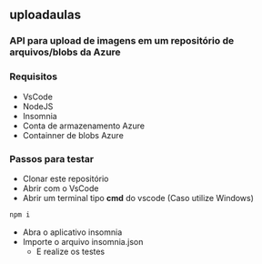 ## uploadaulas
### API para upload de imagens em um repositório de arquivos/blobs da Azure

### Requisitos
- VsCode
- NodeJS
- Insomnia
- Conta de armazenamento Azure
- Containner de blobs Azure

### Passos para testar
- Clonar este repositório
- Abrir com o VsCode
- Abrir um terminal tipo **cmd** do vscode (Caso utilize Windows)
```cmd
npm i
```
- Abra o aplicativo insomnia
- Importe o arquivo insomnia.json
    - E realize os testes

